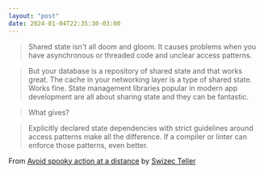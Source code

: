 ```yaml
---
layout: "post"
date: 2024-01-04T22:35:30-03:00
---
```


> Shared state isn't all doom and gloom. It causes problems when you have asynchronous or threaded code and unclear access patterns.

> But your database is a repository of shared state and that works great. The cache in your networking layer is a type of shared state. Works fine. State management libraries popular in modern app development are all about sharing state and they can be fantastic.

> What gives?

> Explicitly declared state dependencies with strict guidelines around access patterns make all the difference. If a compiler or linter can enforce those patterns, even better.

From [Avoid spooky action at a distance](https://swizec.com/blog/avoid-spooky-action-at-a-distance/) by [Swizec Teller](https://swizec.com/)
